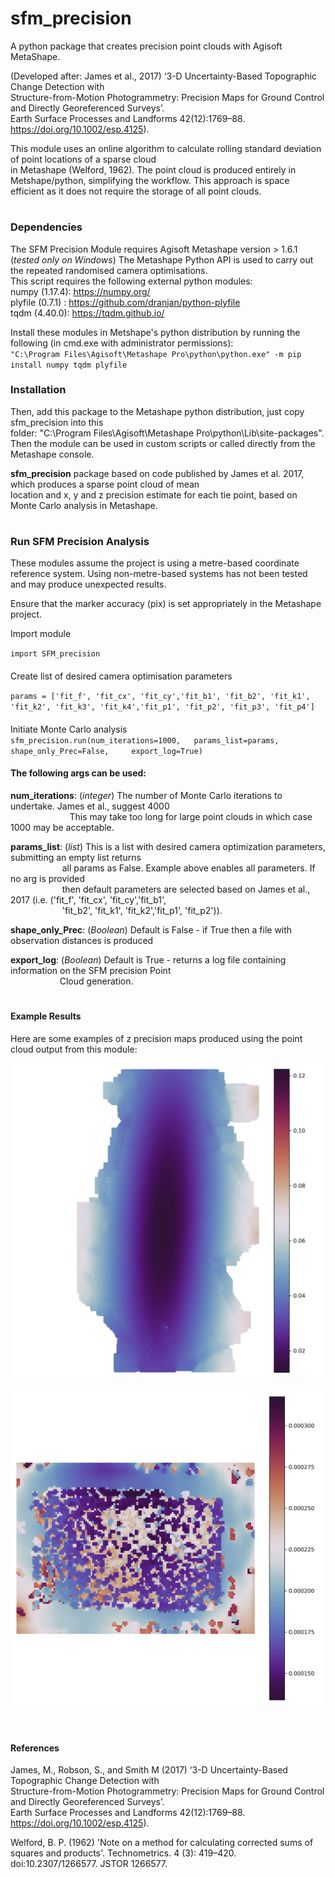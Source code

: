 # sfm_precision
A python package that creates precision point clouds with Agisoft MetaShape.

(Developed after: James et al., 2017) ‘3-D Uncertainty-Based Topographic Change Detection with  
Structure-from-Motion Photogrammetry: Precision Maps for Ground Control and Directly Georeferenced Surveys’.  
Earth Surface Processes and Landforms 42(12):1769–88. https://doi.org/10.1002/esp.4125).

This module uses an online algorithm to calculate rolling standard deviation of point locations of a sparse cloud  
in Metashape (Welford, 1962). The point cloud is produced entirely in Metshape/python, simplifying the workflow. This approach is
space efficient as it does not require the storage of all point clouds. 

# 
### Dependencies
The SFM Precision Module requires Agisoft Metashape version > 1.6.1 (*tested only on Windows*)
The Metashape Python API is used to carry out the repeated randomised camera optimisations.  
This script requires the following external python modules:  
numpy (1.17.4): https://numpy.org/  
plyfile (0.7.1) : https://github.com/dranjan/python-plyfile  
tqdm (4.40.0): https://tqdm.github.io/  

Install these modules in Metshape's python distribution by running the following (in cmd.exe with administrator permissions):      
`"C:\Program Files\Agisoft\Metashape Pro\python\python.exe" -m pip install numpy tqdm plyfile` 

### Installation  

Then, add this package to the Metashape python distribution, just copy sfm_precision into this   
folder: "C:\Program Files\Agisoft\Metashape Pro\python\Lib\site-packages". Then the module can be used in custom 
scripts or called directly from the Metashape console.  

**sfm_precision** package based on code published by James et al. 2017, which produces a sparse point cloud of mean   
location and x, y and z precision estimate for each tie point, based on Monte Carlo analysis in Metashape.

#
### Run SFM Precision Analysis

These modules assume the project is using a metre-based coordinate reference system. Using non-metre-based systems has 
not been tested and may produce unexpected results.

Ensure that the marker accuracy (pix) is set appropriately in the Metashape project. 

Import module

`import SFM_precision`
####  
Create list of desired camera optimisation parameters 

`params = ['fit_f', 'fit_cx', 'fit_cy','fit_b1', 'fit_b2', 'fit_k1',  
'fit_k2', 'fit_k3', 'fit_k4','fit_p1', 'fit_p2', 'fit_p3', 'fit_p4']`
####  
Initiate Monte Carlo analysis  
`sfm_precision.run(num_iterations=1000,  
                   params_list=params,  
                   shape_only_Prec=False,    
                   export_log=True)`  
                  

#### The following args can be used:
**num_iterations**: (*integer*) The number of Monte Carlo iterations to undertake. James et al., suggest 4000  
&nbsp;&nbsp;&nbsp;&nbsp;&nbsp;&nbsp;&nbsp;&nbsp;&nbsp;&nbsp;&nbsp;&nbsp;&nbsp;&nbsp;&nbsp;&nbsp;&nbsp;&nbsp;&nbsp;&nbsp;&nbsp;&nbsp;&nbsp;
This may take too long for large point clouds in which case 1000 may be acceptable.

**params_list**: (*list*) This is a list with desired camera optimization parameters, submitting an empty list returns    
&nbsp;&nbsp;&nbsp;&nbsp;&nbsp;&nbsp;&nbsp;&nbsp;&nbsp;&nbsp;&nbsp;&nbsp;&nbsp;&nbsp;&nbsp;&nbsp;&nbsp;&nbsp;&nbsp;&nbsp;
all params as False. Example above enables all parameters. If no arg is provided  
&nbsp;&nbsp;&nbsp;&nbsp;&nbsp;&nbsp;&nbsp;&nbsp;&nbsp;&nbsp;&nbsp;&nbsp;&nbsp;&nbsp;&nbsp;&nbsp;&nbsp;&nbsp;&nbsp;&nbsp;
then default parameters are selected based on James et al., 2017 (i.e. ('fit_f', 'fit_cx', 'fit_cy','fit_b1',  
&nbsp;&nbsp;&nbsp;&nbsp;&nbsp;&nbsp;&nbsp;&nbsp;&nbsp;&nbsp;&nbsp;&nbsp;&nbsp;&nbsp;&nbsp;&nbsp;&nbsp;&nbsp;&nbsp;&nbsp;
'fit_b2', 'fit_k1', 'fit_k2','fit_p1', 'fit_p2')).  
                    
**shape_only_Prec**: (*Boolean*) Default is False - if True then a file with observation distances is produced  

**export_log**: (*Boolean*) Default is True - returns a log file containing information on the SFM precision Point  
&nbsp;&nbsp;&nbsp;&nbsp;&nbsp;&nbsp;&nbsp;&nbsp;&nbsp;&nbsp;&nbsp;&nbsp;&nbsp;&nbsp;&nbsp;&nbsp;&nbsp;&nbsp;&nbsp;
Cloud generation.

#
#### Example Results
Here are some examples of z precision maps produced using the point cloud output from this module:  

![CWC example](Examples/CWC_example.png)  
&nbsp;
&nbsp;
![Experimental Plot example](Examples/Prec_Pia_NEW1000it.png)
&nbsp;

#
#### References
James, M., Robson, S., and Smith M (2017) ‘3-D Uncertainty-Based Topographic Change Detection with  
Structure-from-Motion Photogrammetry: Precision Maps for Ground Control and Directly Georeferenced Surveys’.  
Earth Surface Processes and Landforms 42(12):1769–88. https://doi.org/10.1002/esp.4125).

Welford, B. P. (1962) 'Note on a method for calculating corrected sums of squares and products'. Technometrics. 4 (3): 
419–420. doi:10.2307/1266577. JSTOR 1266577.
